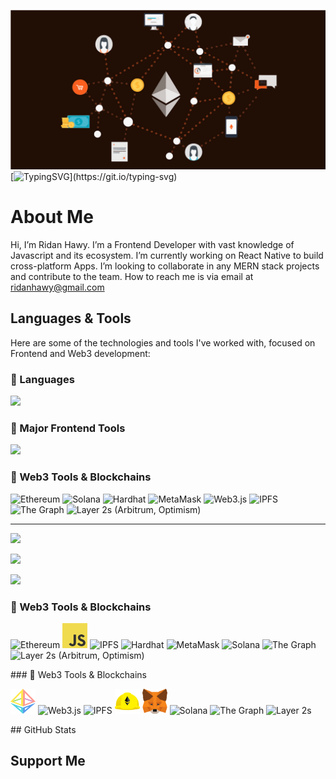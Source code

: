 <img src="./assets/background.svg" width="100%" height="50%"/> [![TypingSVG](https://readme-typing-svg.demolab.com?lines=RIDAN+HAWY+HERE;)](https://git.io/typing-svg)

# About Me

Hi, I’m Ridan Hawy.
I’m a Frontend Developer with vast knowledge of Javascript and its ecosystem.
I’m currently working on React Native to build cross-platform Apps.
I’m looking to collaborate in any MERN stack projects and contribute to the team.
How to reach me is via email at ridanhawy@gmail.com

## Languages & Tools

Here are some of the technologies and tools I've worked with, focused on Frontend and Web3 development:

### 🧠 Languages

<p align="left">
  <img src="https://skillicons.dev/icons?i=js,ts,html,css,python,solidity" />
</p>

### 🎨 Major Frontend Tools

<p align="left">
  <img src="https://skillicons.dev/icons?i=react,nextjs,redux,tailwind,materialui,vite,storybook,npm,webpack" />
</p>

### 🧱 Web3 Tools & Blockchains

<p align="left">
  <img src="https://cdn.jsdelivr.net/gh/devicons/devicon/icons/ethereum/ethereum-original.svg" alt="Ethereum" width="40" height="40"/>
  <img src="https://cryptologos.cc/logos/solana-sol-logo.svg?v=025" alt="Solana" width="40" height="40"/>
  <img src="https://www.svgrepo.com/show/353846/hardhat-icon.svg" alt="Hardhat" width="40" height="40"/>
  <img src="https://upload.wikimedia.org/wikipedia/commons/3/36/MetaMask_Fox.svg" alt="MetaMask" width="40" height="40"/>
  <img src="https://cdn.jsdelivr.net/gh/devicons/devicon/icons/web3js/web3js-original.svg" alt="Web3.js" width="40" height="40"/>
  <img src="https://cdn.jsdelivr.net/gh/devicons/devicon/icons/ipfs/ipfs-original-wordmark.svg" alt="IPFS" width="40" height="40"/>
  <img src="https://raw.githubusercontent.com/graphprotocol/graph-tooling/main/packages/client-cli/assets/graph-protocol-icon.svg" alt="The Graph" width="40" height="40"/>
  <img src="https://www.svgrepo.com/show/429391/blockchain-chain.svg" alt="Layer 2s (Arbitrum, Optimism)" width="40" height="40"/>
</p>
</p>

---

<p align="left">
  <img src="https://skillicons.dev/icons?i=js,ts,python,solidity" />
</p>

<p align="left">
  <img src="https://skillicons.dev/icons?i=react,nextjs,redux,tailwind,materialui,vite,npm,webpack" />
</p>

<p align="left">
  <img src="https://skillicons.dev/icons?i=ethereum,ipfs,solana,hardhat,truffle,metamask,arbitrum,optimism" />
</p>


### 🧱 Web3 Tools & Blockchains

<p align="left">
  <!-- Ethereum -->
  <img src="https://cryptologos.cc/logos/ethereum-eth-logo.svg?v=025" alt="Ethereum" width="40" height="40"/>

  <!-- Web3.js -->
  <img src="https://raw.githubusercontent.com/voodootikigod/logo.js/master/js.png" alt="Web3.js (JS icon)" width="40" height="40"/>

  <!-- IPFS -->
  <img src="https://ipfs.tech/images/ipfs-logo.svg" alt="IPFS" width="40" height="40"/>

  <!-- Hardhat -->
  <img src="https://www.svgrepo.com/show/353846/hardhat-icon.svg" alt="Hardhat" width="40" height="40"/>

  <!-- MetaMask -->
  <img src="https://upload.wikimedia.org/wikipedia/commons/3/36/MetaMask_Fox.svg" alt="MetaMask" width="40" height="40"/>

  <!-- Solana -->
  <img src="https://cryptologos.cc/logos/solana-sol-logo.svg?v=025" alt="Solana" width="40" height="40"/>

  <!-- The Graph -->
  <img src="https://raw.githubusercontent.com/graphprotocol/graph-tooling/main/packages/client-cli/assets/graph-protocol-icon.svg" alt="The Graph" width="40" height="40"/>

  <!-- Layer 2s -->
  <img src="https://www.svgrepo.com/show/429391/blockchain-chain.svg" alt="Layer 2s (Arbitrum, Optimism)" width="40" height="40"/>
</p>
### 🧱 Web3 Tools & Blockchains

<p align="left">
  <img src="assets/logos/ethereum.svg" alt="Ethereum" width="40" height="40"/>
  <img src="assets/logos/web3js.png" alt="Web3.js" width="40" height="40"/>
  <img src="assets/logos/ipfs.svg" alt="IPFS" width="40" height="40"/>
  <img src="assets/logos/hardhat.svg" alt="Hardhat" width="40" height="40"/>
  <img src="assets/logos/metamask.svg" alt="MetaMask" width="40" height="40"/>
  <img src="assets/logos/solana.svg" alt="Solana" width="40" height="40"/>
  <img src="assets/logos/thegraph.svg" alt="The Graph" width="40" height="40"/>
  <img src="assets/logos/layer2.svg" alt="Layer 2s" width="40" height="40"/>
</p>
## GitHub Stats

## Support Me